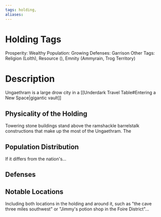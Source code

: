 ```yaml
---
tags: holding,
aliases:
---
```


# Holding Tags
Prosperity: Wealthy
Population: Growing
Defenses: Garrison
Other Tags: Religion (Lolth), Resource (), Emnity (Ammyrain, Trog Territory)

# Description
Ungaethram is a large drow city in a [[Underdark Travel Table#Entering a New Space|gigantic vault]]
## Physicality of the Holding
Towering stone buildings stand above the ramshackle barrelstalk constructions that make up the most of the Ungaethram. The 
## Population Distribution
If it differs from the nation's...

## Defenses

## Notable Locations
Including both locations in the holding and around it, such as "the cave three miles southwest" or "Jimmy's potion shop in the Foire District"...

